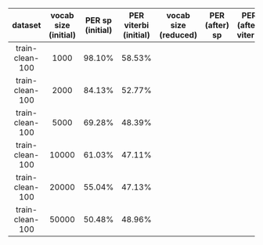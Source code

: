 dataset | vocab size (initial) | PER sp (initial) | PER viterbi (initial) | vocab size (reduced) | PER (after) sp | PER (after) viterbi
:---: | :---: | :---: | :---: | :---: | :---: | :---:
train-clean-100 | 1000 | 98.10% | 58.53%
train-clean-100 | 2000 | 84.13% | 52.77%
train-clean-100 | 5000 | 69.28% | 48.39%
train-clean-100 | 10000 | 61.03% | 47.11%
train-clean-100 | 20000 | 55.04% | 47.13%
train-clean-100 | 50000 | 50.48% | 48.96%
